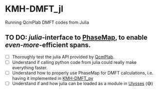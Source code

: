 # KMH-DMFT_jl
Running QcmPlab DMFT codes from Julia

## TO DO: _julia_-interface to [PhaseMap](https://github.com/greschd/PhaseMap), to enable _even-more_-efficient spans.
- [ ] Thoroughly test the julia API provided by [QcmPlab](https://github.com/QcmPlab).
- [ ] Understand if calling python code from julia could really make everything faster.
- [ ] Understand how to properly use PhaseMap for DMFT calculations, i.e. having it implemented in [KMH-DMFT_py](../KMH-DMFT_py)
- [ ] Understand if and how julia can be loaded as a module in [Ulysses](https://www.itcs.sissa.it/services/computing/hpc) (😅)
